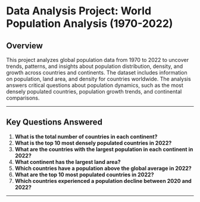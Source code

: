 # Data Analysis Project: World Population Analysis (1970-2022)

## Overview
This project analyzes global population data from 1970 to 2022 to uncover trends, patterns, and insights about population distribution, density, and growth across countries and continents. The dataset includes information on population, land area, and density for countries worldwide. The analysis answers critical questions about population dynamics, such as the most densely populated countries, population growth trends, and continental comparisons.

---

## Key Questions Answered
1. **What is the total number of countries in each continent?**
2. **What is the top 10 most densely populated countries in 2022?**
3. **What are the countries with the largest population in each continent in 2022?**
4. **What continent has the largest land area?**
5. **Which countries have a population above the global average in 2022?**
6. **What are the top 10 most populated countries in 2022?**
7. **Which countries experienced a population decline between 2020 and 2022?**

---

